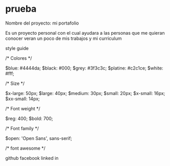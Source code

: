 # prueba
Nombre del proyecto: mi portafolio

Es un proyecto personal con el cual ayudara a las personas que me quieran conocer veran un poco de mis trabajos y mi curriculum

style guide

/* Colores */

$blue: #4444da;
$black: #000;
$grey: #3f3c3c;
$platine: #c2c1ce;
$white: #fff;

/* Size */

$x-large: 50px;
$large: 40px;
$medium: 30px;
$small: 20px;
$x-small: 16px;
$xx-small: 14px;

/* Font weight */

$reg: 400;
$bold: 700;

/* Font family */

$open: 'Open Sans', sans-serif;

/* font awesome */

github
facebook
linked in